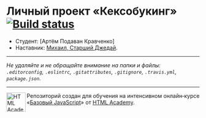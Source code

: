 # Личный проект «Кексобукинг» [![Build status][travis-image]][travis-url]

* Студент: [Артём Подаван Кравченко]
* Наставник: [Михаил, Старший Джедай](https://github.com/NooNoo1337).

---

_Не удаляйте и не обращайте внимание на папки и файлы:_<br>
_`.editorconfig`, `.eslintrc`, `.gitattributes`, `.gitignore`, `.travis.yml`, `package.json`._

---

<a href="https://htmlacademy.ru/intensive/javascript"><img align="left" width="50" height="50" title="HTML Academy" src="https://up.htmlacademy.ru/static/img/intensive/javascript/logo-for-github.svg"></a>

Репозиторий создан для обучения на интенсивном онлайн‑курсе «[Базовый JavaScript](https://htmlacademy.ru/intensive/javascript)» от [HTML Academy](https://htmlacademy.ru).

[travis-image]: https://travis-ci.org/htmlacademy-javascript/429233-keksobooking.svg?branch=master
[travis-url]: https://travis-ci.org/htmlacademy-javascript/429233-keksobooking
